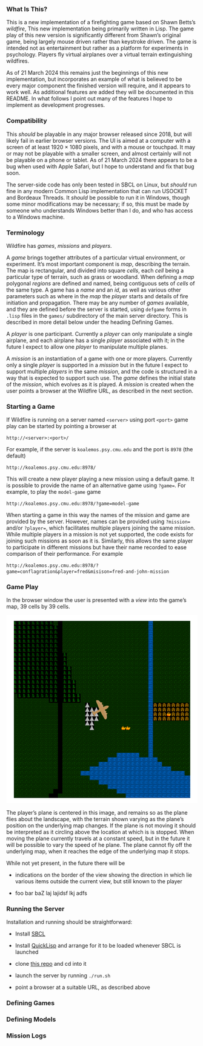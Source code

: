 ### What Is This?

This is a new implementation of a firefighting game based on Shawn Betts’s *wildfire*,
This new implementation being primarily written in Lisp. The game play of this new version is
significantly different from Shawn’s original game, being largely mouse driven rather than keystroke driven.
The game is intended not as entertainment but rather as a platform for experiments in psychology.
Players fly virtual airplanes over a virtual terrain extinguishing wildfires.

As of 21 March 2024 this remains just the beginnings of this new implementation, but incorporates an example
of what is believed to be every major component the finished version will require, and it appears to work well.
As additional features are added they will be documented in this README. In what follows I
point out many of the features I hope to implement as development progresses.


### Compatibility

This *should* be playable in any major browser released since 2018, but will likely fail in earlier browser versions.
The UI is aimed at a computer with a screen of at least 1920 × 1080 pixels, and with a mouse or touchpad. It may or may
not be playable with a smaller screen, and almost certainly will not be playable on a phone or tablet.
As of 21 March 2024 there appears to be a bug when used with Apple Safari, but I hope to understand and fix that bug soon.

The server-side code has only been tested in SBCL on Linux, but *should* run fine in any modern Common Lisp implementation
that can run USOCKET and Bordeaux Threads. It *should* be possible to run it in Windows, though some minor modifications
may be necessary; if so, this must be made by someone who understands Windows better than I do, and who has
access to a Windows machine.


### Terminology

Wildfire has *games*, *missions* and *players*.

A *game* brings together attributes of a particular virtual environment, or experiment. It’s most important
component is *map*, describing the terrain. The map is rectangular, and divided into square *cells*, each *cell*
being a particular type of terrain, such as grass or woodland. When defining a *map* polygonal *regions* are
defined and named, being contiguous sets of *cells* of the same type. A game has a *name* and an *id*, as well
as various other parameters such as where in the *map* the *player* starts and details of fire initiation and
propagation. There may be any number of *games* available, and they are defined before the server is started,
using `defgame` forms in `.lisp` files in the `games/` subdirectory of the main server directory. This is described
in more detail below under the heading Defining Games.

A *player* is one participant. Currently a *player* can only manipulate a single airplane, and each airplane has a
single *player* associated with it; in the future I expect to allow one *player* to manipulate multiple planes.

A *mission* is an instantiation of a game with one or more players. Currently only a single *player* is supported
in a *mission* but in the future I expect to support multiple *players* in the same *mission*, and the code
is structured in a way that is expected to support such use. The *game* defines
the initial state of the *mission*, which evolves as it is played. A *mission* is created when the user points a browser
at the Wildfire URL, as described in the next section.


### Starting a Game

If Wildfire is running on a server named `<server>` using port `<port>` game play can be started by pointing
a browser at

    http://<server>:<port>/

For example, if the server is `koalemos.psy.cmu.edu` and the port is `8978` (the default)

    http://koalemos.psy.cmu.edu:8978/

This will create a new player playing a new mission using a default game. It is possible to provide the name of an
alternative game using `?game=`. For example, to play the `model-game` game

    http://koalemos.psy.cmu.edu:8978/?game=model-game

When starting a game in this way the names of the mission and game are provided by the server. However, names
can be provided using `?mission=` and/or `?player=`, which facilitates multiple players joining the same
mission. While multiple players in a mission is not yet supported, the code exists for joining such missions
as soon as it is. Similarly, this allows the same player to participate in different missions but have their
name recorded to ease comparison of their performance. For example

    http://koalemos.psy.cmu.edu:8978/?game=conflagration&player=fred&misison=fred-and-john-mission


### Game Play

In the browser window the user is presented with a *view* into the game’s map, 39 cells by 39 cells.

![screen image](/images/screen-for-doc.png)

The player’s plane is centered in this image, and remains so as the plane flies about the landscape, with
the terrain shown varying as the plane’s position on the underlying map changes. If the plane is not moving
it should be interpreted as it circling above the location at which is is stopped. When moving the plane
currently travels at a constant speed, but in the future it will be possible to vary the speed of he plane.
The plane cannot fly off the underlying map, when it reaches the edge of the underlying map it stops.

While not yet present, in the future there will be

* indications on the border of the view showing the direction in which lie various items outside the current
  view, but still known to the player

* foo bar baZ
laj lajidsf lkj adfs


### Running the Server

Installation and running should be straightforward:

* Install [SBCL](https://www.sbcl.org/)

* Install [QuickLisp](https://www.quicklisp.org/beta/) and arrange for it to be loaded whenever SBCL is launched

* clone [this repo](https://github.com/dfmorrison/wildfire) and cd into it

* launch the server by running `./run.sh`

* point a browser at a suitable URL, as described above


### Defining Games


### Defining Models


### Mission Logs
